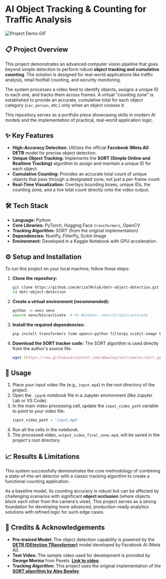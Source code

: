 # AI Object Tracking & Counting for Traffic Analysis

![Project Demo GIF](./output_video_final_zone-ezgif.com-resize.gif)

## 📋 Project Overview

This project demonstrates an advanced computer vision pipeline that goes beyond simple detection to perform robust **object tracking and cumulative counting**. The solution is designed for real-world applications like traffic analysis, retail footfall counting, and security monitoring.

The system processes a video feed to identify objects, assigns a unique ID to each one, and tracks them across frames. A virtual "counting zone" is established to provide an accurate, cumulative total for each object category (`car`, `person`, etc.) only when an object crosses it.

This repository serves as a portfolio piece showcasing skills in modern AI models and the implementation of practical, real-world application logic.

## ✨ Key Features

- **High-Accuracy Detection:** Utilizes the official **Facebook (Meta AI) DETR** model for precise object detection.
- **Unique Object Tracking:** Implements the **SORT (Simple Online and Realtime Tracking)** algorithm to assign and maintain a unique ID for each object.
- **Cumulative Counting:** Provides an accurate total count of unique objects that pass through a designated zone, not just a per-frame count.
- **Real-Time Visualization:** Overlays bounding boxes, unique IDs, the counting zone, and a live total count directly onto the video output.

## 🛠️ Tech Stack

- **Language:** Python
- **Core Libraries:** PyTorch, Hugging Face `transformers`, OpenCV
- **Tracking Algorithm:** SORT (from the original implementation)
- **Dependencies:** NumPy, FilterPy, Scikit-Image
- **Environment:** Developed in a Kaggle Notebook with GPU acceleration.

## ⚙️ Setup and Installation

To run this project on your local machine, follow these steps:

1.  **Clone the repository:**
    ```bash
    git clone https://github.com/ArizalMuluk/detr-object-detection.git
    cd detr-object-detection
    ```

2.  **Create a virtual environment (recommended):**
    ```bash
    python -m venv venv
    source venv/bin/activate  # On Windows: venv\Scripts\activate
    ```

3.  **Install the required dependencies:**
    ```bash
    pip install transformers timm opencv-python filterpy scikit-image torch
    ```

4.  **Download the SORT tracker code:**
    The SORT algorithm is used directly from the author's source file.
    ```bash
    wget [https://raw.githubusercontent.com/abewley/sort/master/sort.py](https://raw.githubusercontent.com/abewley/sort/master/sort.py)
    ```

## 🚀 Usage

1.  Place your input video file (e.g., `input.mp4`) in the root directory of the project.
2.  Open the `.ipynb` notebook file in a Jupyter environment (like Jupyter Lab or VS Code).
3.  In the main video processing cell, update the `input_video_path` variable to point to your video file:
    ```python
    input_video_path = 'input.mp4'
    ```
4.  Run all the cells in the notebook.
5.  The processed video, `output_video_final_zone.mp4`, will be saved in the project's root directory.

## 📈 Results & Limitations

This system successfully demonstrates the core methodology of combining a state-of-the-art detector with a classic tracking algorithm to create a functional counting application.

As a baseline model, its counting accuracy is robust but can be affected by challenging scenarios with significant **object occlusion** (where objects block each other from the camera's view). This project serves as a strong foundation for developing more advanced, production-ready analytics solutions with refined logic for such edge cases.

## 🙏 Credits & Acknowledgements

-   **Pre-trained Model:** The object detection capability is powered by the [**DETR (DEtection TRansformer)**](https://huggingface.co/facebook/detr-resnet-50) model developed by Facebook AI (Meta AI).
-   **Test Video:** The sample video used for development is provided by **George Morina** from Pexels. [**Link to video**](https://www.pexels.com/video/riding-a-double-decker-bus-5402016/).
-   **Tracking Algorithm:** This project uses the original implementation of the [**SORT algorithm by Alex Bewley**](https://github.com/abewley/sort).
